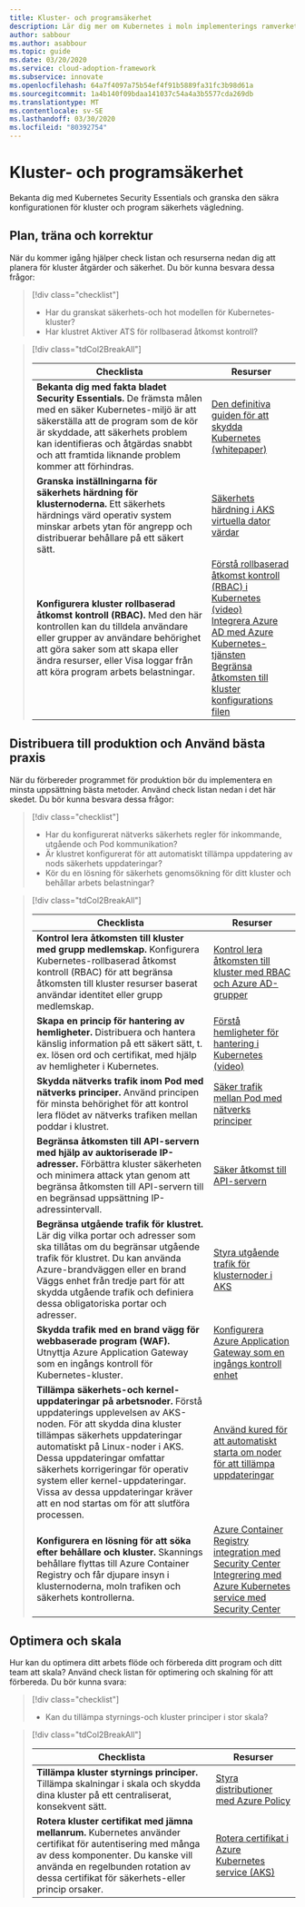 ```yaml
---
title: Kluster- och programsäkerhet
description: Lär dig mer om Kubernetes i moln implementerings ramverket för kluster-och program säkerhet.
author: sabbour
ms.author: asabbour
ms.topic: guide
ms.date: 03/20/2020
ms.service: cloud-adoption-framework
ms.subservice: innovate
ms.openlocfilehash: 64a7f4097a75b54ef4f91b5889fa31fc3b98d61a
ms.sourcegitcommit: 1a4b140f09bdaa141037c54a4a3b5577cda269db
ms.translationtype: MT
ms.contentlocale: sv-SE
ms.lasthandoff: 03/30/2020
ms.locfileid: "80392754"
---
```

<!-- cSpell:ignore asabbour sabbour kured -->

# <a name="cluster-and-application-security"></a>Kluster- och programsäkerhet

Bekanta dig med Kubernetes Security Essentials och granska den säkra konfigurationen för kluster och program säkerhets vägledning.

## <a name="plan-train-and-proof"></a>Plan, träna och korrektur

När du kommer igång hjälper check listan och resurserna nedan dig att planera för kluster åtgärder och säkerhet. Du bör kunna besvara dessa frågor:

> [!div class="checklist"]
>
> - Har du granskat säkerhets-och hot modellen för Kubernetes-kluster?
> - Har klustret Aktiver ATS för rollbaserad åtkomst kontroll?

<!-- markdownlint-disable MD033 -->

> [!div class="tdCol2BreakAll"]
>
> | Checklista  | Resurser |
> |------------------------------------------------------------------|-----------------------------------------------------------------|
> | **Bekanta dig med fakta bladet Security Essentials.** De främsta målen med en säker Kubernetes-miljö är att säkerställa att de program som de kör är skyddade, att säkerhets problem kan identifieras och åtgärdas snabbt och att framtida liknande problem kommer att förhindras. | [Den definitiva guiden för att skydda Kubernetes (whitepaper)](https://clouddamcdnprodep.azureedge.net/gdc/gdc8LXmoZ/original)     |
> | **Granska inställningarna för säkerhets härdning för klusternoderna.** Ett säkerhets härdnings värd operativ system minskar arbets ytan för angrepp och distribuerar behållare på ett säkert sätt. | [Säkerhets härdning i AKS virtuella dator värdar](https://docs.microsoft.com/azure/aks/security-hardened-vm-host-image)     |
> | **Konfigurera kluster rollbaserad åtkomst kontroll (RBAC).** Med den här kontrollen kan du tilldela användare eller grupper av användare behörighet att göra saker som att skapa eller ändra resurser, eller Visa loggar från att köra program arbets belastningar. | [Förstå rollbaserad åtkomst kontroll (RBAC) i Kubernetes (video)](https://www.youtube.com/watch?v=G3R24JSlGjY&list=PLLasX02E8BPCrIhFrc_ZiINhbRkYMKdPT&index=12) <br/> [Integrera Azure AD med Azure Kubernetes-tjänsten](https://docs.microsoft.com/azure/aks/azure-ad-integration) <br/> [Begränsa åtkomsten till kluster konfigurations filen](https://docs.microsoft.com/azure/aks/control-kubeconfig-access)   |

## <a name="deploy-to-production-and-apply-best-practices"></a>Distribuera till produktion och Använd bästa praxis

När du förbereder programmet för produktion bör du implementera en minsta uppsättning bästa metoder. Använd check listan nedan i det här skedet. Du bör kunna besvara dessa frågor:

> [!div class="checklist"]
>
> - Har du konfigurerat nätverks säkerhets regler för inkommande, utgående och Pod kommunikation?
> - Är klustret konfigurerat för att automatiskt tillämpa uppdatering av nods säkerhets uppdateringar?
> - Kör du en lösning för säkerhets genomsökning för ditt kluster och behållar arbets belastningar?

<!-- markdownlint-disable MD033 -->

> [!div class="tdCol2BreakAll"]
>
> | Checklista  | Resurser |
> |------------------------------------------------------------------|-----------------------------------------------------------------|
> | **Kontrol lera åtkomsten till kluster med grupp medlemskap.** Konfigurera Kubernetes-rollbaserad åtkomst kontroll (RBAC) för att begränsa åtkomsten till kluster resurser baserat användar identitet eller grupp medlemskap. | [Kontrol lera åtkomsten till kluster med RBAC och Azure AD-grupper](https://docs.microsoft.com/azure/aks/azure-ad-rbac)    |
> | **Skapa en princip för hantering av hemligheter.** Distribuera och hantera känslig information på ett säkert sätt, t. ex. lösen ord och certifikat, med hjälp av hemligheter i Kubernetes. | [Förstå hemligheter för hantering i Kubernetes (video)](https://www.youtube.com/watch?v=KmhM33j5WYk&list=PLLasX02E8BPCrIhFrc_ZiINhbRkYMKdPT&index=10) |
> | **Skydda nätverks trafik inom Pod med nätverks principer.** Använd principen för minsta behörighet för att kontrol lera flödet av nätverks trafiken mellan poddar i klustret. | [Säker trafik mellan Pod med nätverks principer](https://docs.microsoft.com/azure/aks/use-network-policies) |
> | **Begränsa åtkomsten till API-servern med hjälp av auktoriserade IP-adresser.** Förbättra kluster säkerheten och minimera attack ytan genom att begränsa åtkomsten till API-servern till en begränsad uppsättning IP-adressintervall. | [Säker åtkomst till API-servern](https://docs.microsoft.com/azure/aks/api-server-authorized-ip-ranges) |
> | **Begränsa utgående trafik för klustret.** Lär dig vilka portar och adresser som ska tillåtas om du begränsar utgående trafik för klustret. Du kan använda Azure-brandväggen eller en brand Väggs enhet från tredje part för att skydda utgående trafik och definiera dessa obligatoriska portar och adresser. | [Styra utgående trafik för klusternoder i AKS](https://docs.microsoft.com/azure/aks/limit-egress-traffic) |
> | **Skydda trafik med en brand vägg för webbaserade program (WAF).** Utnyttja Azure Application Gateway som en ingångs kontroll för Kubernetes-kluster.  | [Konfigurera Azure Application Gateway som en ingångs kontroll enhet](https://docs.microsoft.com/azure/application-gateway/ingress-controller-overview)    |
> | **Tillämpa säkerhets-och kernel-uppdateringar på arbetsnoder.** Förstå uppdaterings upplevelsen av AKS-noden. För att skydda dina kluster tillämpas säkerhets uppdateringar automatiskt på Linux-noder i AKS. Dessa uppdateringar omfattar säkerhets korrigeringar för operativ system eller kernel-uppdateringar. Vissa av dessa uppdateringar kräver att en nod startas om för att slutföra processen. | [Använd kured för att automatiskt starta om noder för att tillämpa uppdateringar](https://docs.microsoft.com/azure/aks/node-updates-kured) |
> | **Konfigurera en lösning för att söka efter behållare och kluster.** Skannings behållare flyttas till Azure Container Registry och får djupare insyn i klusternoderna, moln trafiken och säkerhets kontrollerna. | [Azure Container Registry integration med Security Center](https://docs.microsoft.com/azure/security-center/azure-container-registry-integration) <br/> [Integrering med Azure Kubernetes service med Security Center](https://docs.microsoft.com/azure/security-center/azure-kubernetes-service-integration)  |

## <a name="optimize-and-scale"></a>Optimera och skala

Hur kan du optimera ditt arbets flöde och förbereda ditt program och ditt team att skala? Använd check listan för optimering och skalning för att förbereda. Du bör kunna svara:

> [!div class="checklist"]
>
> - Kan du tillämpa styrnings-och kluster principer i stor skala?

<!-- markdownlint-disable MD033 -->

> [!div class="tdCol2BreakAll"]
>
> | Checklista  | Resurser |
> |------------------------------------------------------------------|-----------------------------------------------------------------|
> | **Tillämpa kluster styrnings principer.** Tillämpa skalningar i skala och skydda dina kluster på ett centraliserat, konsekvent sätt. | [Styra distributioner med Azure Policy](https://docs.microsoft.com/azure/governance/policy/concepts/rego-for-aks)    |
> | **Rotera kluster certifikat med jämna mellanrum.** Kubernetes använder certifikat för autentisering med många av dess komponenter. Du kanske vill använda en regelbunden rotation av dessa certifikat för säkerhets-eller princip orsaker. | [Rotera certifikat i Azure Kubernetes service (AKS)](https://docs.microsoft.com/azure/aks/certificate-rotation)    |
